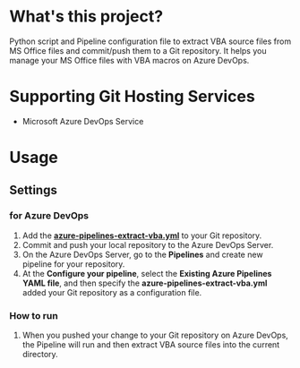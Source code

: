# What's this project? 
Python script and Pipeline configuration file to extract VBA source files from MS Office files 
and commit/push them to a Git repository. 
It helps you manage your MS Office files with VBA macros on Azure DevOps.

# Supporting Git Hosting Services
- Microsoft Azure DevOps Service

# Usage
## Settings
### for Azure DevOps
1.	Add the [**azure-pipelines-extract-vba.yml**](/yaml/azure-pipelines-extract-vba.yml) to your Git repository.
2.  Commit and push your local repository to the Azure DevOps Server.
3.  On the Azure DevOps Server, go to the **Pipelines** and create new pipeline for your repository.
4.  At the **Configure your pipeline**, select the **Existing Azure Pipelines YAML file**, 
and then specify the **azure-pipelines-extract-vba.yml** added your Git repository as a configuration file.

### How to run
1.  When you pushed your change to your Git repository on Azure DevOps,
the Pipeline will run and then extract VBA source files into the current directory.